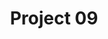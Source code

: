---
title: "Project 09"
image: ../assets/img/section_work/work_09.png
image_alt: Analog Photography of a body black and white
project_title: Dis.forme
project_description: conceptual analog photography work that plays with the shape and natural form of the body as an bstract landscape.
link: #
---